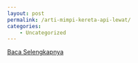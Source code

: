 ```yaml
---
layout: post
permalink: /arti-mimpi-kereta-api-lewat/
categories:
    - Uncategorized
---
```


[Baca Selengkapnya](/03)